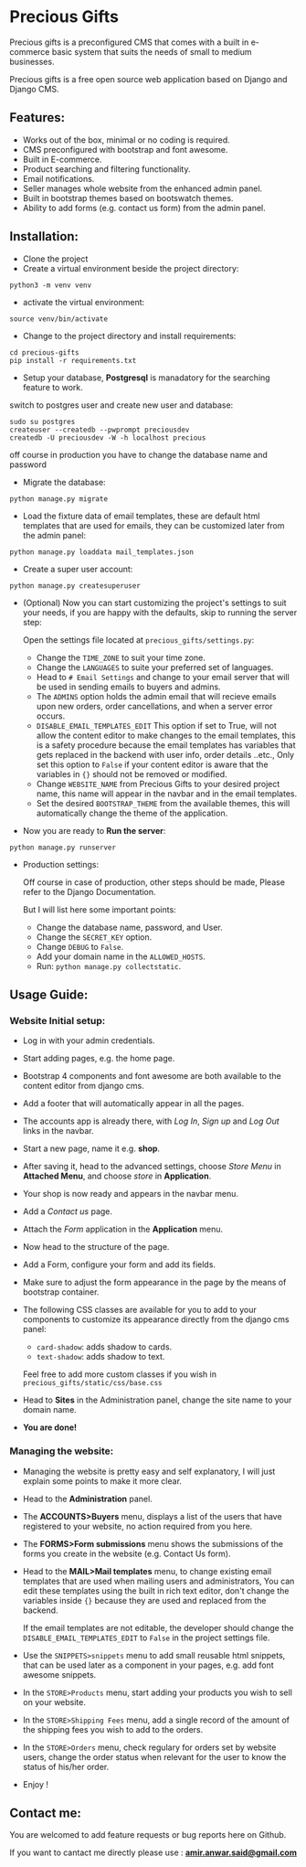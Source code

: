 # Precious Gifts
Precious gifts is a preconfigured CMS that comes with a built in e-commerce basic system that suits the needs of small to medium businesses.

Precious gifts is a free open source web application based on Django and Django CMS.

## Features:
* Works out of the box, minimal or no coding is required.
* CMS preconfigured with bootstrap and font awesome.
* Built in E-commerce.
* Product searching and filtering functionality.
* Email notifications.
* Seller manages whole website from the enhanced admin panel.
* Built in bootstrap themes based on bootswatch themes.
* Ability to add forms (e.g. contact us form) from the admin panel.

## Installation:
* Clone the project
* Create a virtual environment beside the project directory:
```
python3 -m venv venv
```
* activate the virtual environment:
```
source venv/bin/activate
```
* Change to the project directory and install requirements:
```
cd precious-gifts
pip install -r requirements.txt
```
* Setup your database, **Postgresql** is manadatory for the searching feature to work.

switch to postgres user and create new user and database:
```
sudo su postgres
createuser --createdb --pwprompt preciousdev
createdb -U preciousdev -W -h localhost precious
```
off course in production you have to change the database name and password
* Migrate the database:
```
python manage.py migrate
```
* Load the fixture data of email templates, these are default html templates that are used for emails, they can be customized later from the admin panel:
```
python manage.py loaddata mail_templates.json
```
* Create a super user account:
```
python manage.py createsuperuser
```
* (Optional) Now you can start customizing the project's settings to suit your needs, if you are happy with the defaults, skip to running the server step:

    Open the settings file located at `precious_gifts/settings.py`:

    * Change the `TIME_ZONE` to suit your time zone.
    * Change the `LANGUAGES` to suite your preferred set of languages.
    * Head to `# Email Settings` and change to your email server that will be used in sending emails to buyers and admins.
    * The `ADMINS` option holds the admin email that will recieve emails upon new orders, order cancellations, and when a server error occurs.
    * `DISABLE_EMAIL_TEMPLATES_EDIT` This option if set to True, will not allow the content editor to make changes to the email templates, this is a safety procedure because the email templates has variables that gets replaced in the backend with user info, order details ..etc., Only set this option to `False` if your content editor is aware that the variables in `{}` should not be removed or modified.
    * Change `WEBSITE_NAME` from Precious Gifts to your desired project name, this name will appear in the navbar and in the email templates.
    * Set the desired `BOOTSTRAP_THEME` from the available themes, this will automatically change the theme of the application.

* Now you are ready to **Run the server**:
```
python manage.py runserver
```
* Production settings:

    Off course in case of production, other steps should be made, Please refer to the Django Documentation.
    
    But I will list here some important points:
    * Change the database name, password, and User.
    * Change the `SECRET_KEY` option.
    * Change `DEBUG` to `False`.
    * Add your domain name in the `ALLOWED_HOSTS`.
    * Run: `python manage.py collectstatic`.



## Usage Guide:
### Website Initial setup:
* Log in with your admin credentials.
* Start adding pages, e.g. the home page.
* Bootstrap 4 components and font awesome are both available to the content editor from django cms.
* Add a footer that will automatically appear in all the pages.
* The accounts app is already there, with *Log In*, *Sign up* and *Log Out* links in the navbar.
* Start a new page, name it e.g. **shop**.
* After saving it, head to the advanced settings, choose *Store Menu* in **Attached Menu**, and choose *store* in **Application**.
* Your shop is now ready and appears in the navbar menu.
* Add a *Contact us* page.
* Attach the *Form* application in the **Application** menu.
* Now head to the structure of the page.
* Add a Form, configure your form and add its fields.
* Make sure to adjust the form appearance in the page by the means of bootstrap container.
* The following CSS classes are available for you to add to your components to customize its appearance directly from the django cms panel:
    * `card-shadow`: adds shadow to cards.
    * `text-shadow`: adds shadow to text.
    
    Feel free to add more custom classes if you wish in `precious_gifts/static/css/base.css`
* Head to **Sites** in the Administration panel, change the site name to your domain name.
* **You are done!**
### Managing the website:
* Managing the website is pretty easy and self explanatory, I will just explain some points to make it more clear.
* Head to the **Administration** panel.
* The **ACCOUNTS>Buyers** menu, displays a list of the users that have registered to your website, no action required from you here.
* The **FORMS>Form submissions** menu shows the submissions of the forms you create in the website (e.g. Contact Us form).
* Head to the **MAIL>Mail templates** menu, to change existing email templates that are used when mailing users and administrators, You can edit these templates using the built in rich text editor, don't change the variables inside `{}` because they are used and replaced from the backend.

    If the email templates are not editable, the developer should change the `DISABLE_EMAIL_TEMPLATES_EDIT` to `False` in the project settings file.
* Use the `SNIPPETS>snippets` menu to add small reusable html snippets, that can be used later as a component in your pages, e.g. add font awesome snippets.

* In the `STORE>Products` menu, start adding your products you wish to sell on your website.
* In the `STORE>Shipping Fees` menu, add a single record of the amount of the shipping fees you wish to add to the orders.
* In the `STORE>Orders` menu, check regulary for orders set by website users, change the order status when relevant for the user to know the status of his/her order.
* Enjoy !

## Contact me:
You are welcomed to add feature requests or bug reports here on Github.

If you want to cantact me directly please use : **amir.anwar.said@gmail.com**

